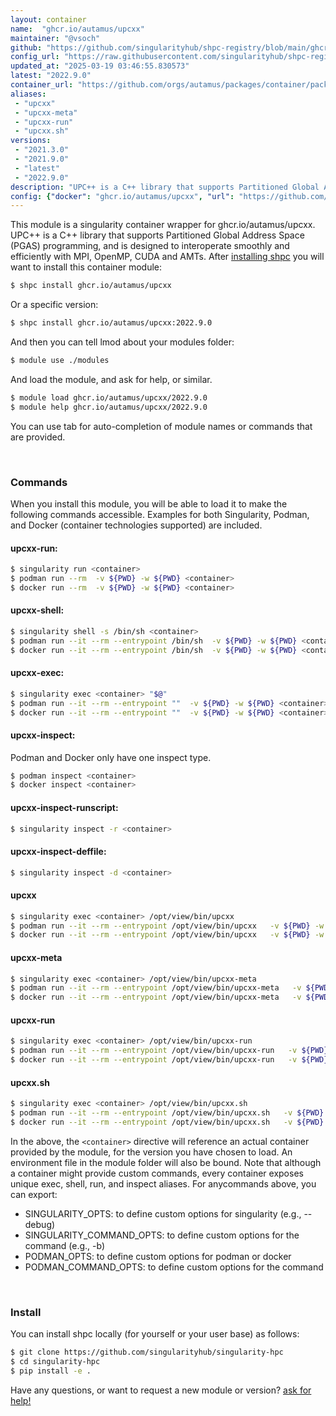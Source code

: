 ```yaml
---
layout: container
name:  "ghcr.io/autamus/upcxx"
maintainer: "@vsoch"
github: "https://github.com/singularityhub/shpc-registry/blob/main/ghcr.io/autamus/upcxx/container.yaml"
config_url: "https://raw.githubusercontent.com/singularityhub/shpc-registry/main/ghcr.io/autamus/upcxx/container.yaml"
updated_at: "2025-03-19 03:46:55.830573"
latest: "2022.9.0"
container_url: "https://github.com/orgs/autamus/packages/container/package/upcxx"
aliases:
 - "upcxx"
 - "upcxx-meta"
 - "upcxx-run"
 - "upcxx.sh"
versions:
 - "2021.3.0"
 - "2021.9.0"
 - "latest"
 - "2022.9.0"
description: "UPC++ is a C++ library that supports Partitioned Global Address Space (PGAS) programming, and is designed to interoperate smoothly and efficiently with MPI, OpenMP, CUDA and AMTs."
config: {"docker": "ghcr.io/autamus/upcxx", "url": "https://github.com/orgs/autamus/packages/container/package/upcxx", "maintainer": "@vsoch", "description": "UPC++ is a C++ library that supports Partitioned Global Address Space (PGAS) programming, and is designed to interoperate smoothly and efficiently with MPI, OpenMP, CUDA and AMTs.", "latest": {"2022.9.0": "sha256:4fb58ad779ca861344af2b8dab0ed07b89d4f7b14ffffa98c8429fe0f0779e51"}, "tags": {"2021.3.0": "sha256:5c96a1851c89e27ce2542e055c462f01f0fdd079dc39abdbae1a0f5b676255f3", "2021.9.0": "sha256:1bba1f067633ce18553bcb3ed4176dbc808d19b1e433bc279ca223f928160ab6", "latest": "sha256:4fb58ad779ca861344af2b8dab0ed07b89d4f7b14ffffa98c8429fe0f0779e51", "2022.9.0": "sha256:4fb58ad779ca861344af2b8dab0ed07b89d4f7b14ffffa98c8429fe0f0779e51"}, "aliases": {"upcxx": "/opt/view/bin/upcxx", "upcxx-meta": "/opt/view/bin/upcxx-meta", "upcxx-run": "/opt/view/bin/upcxx-run", "upcxx.sh": "/opt/view/bin/upcxx.sh"}}
---
```


This module is a singularity container wrapper for ghcr.io/autamus/upcxx.
UPC++ is a C++ library that supports Partitioned Global Address Space (PGAS) programming, and is designed to interoperate smoothly and efficiently with MPI, OpenMP, CUDA and AMTs.
After [installing shpc](#install) you will want to install this container module:


```bash
$ shpc install ghcr.io/autamus/upcxx
```

Or a specific version:

```bash
$ shpc install ghcr.io/autamus/upcxx:2022.9.0
```

And then you can tell lmod about your modules folder:

```bash
$ module use ./modules
```

And load the module, and ask for help, or similar.

```bash
$ module load ghcr.io/autamus/upcxx/2022.9.0
$ module help ghcr.io/autamus/upcxx/2022.9.0
```

You can use tab for auto-completion of module names or commands that are provided.

<br>

### Commands

When you install this module, you will be able to load it to make the following commands accessible.
Examples for both Singularity, Podman, and Docker (container technologies supported) are included.

#### upcxx-run:

```bash
$ singularity run <container>
$ podman run --rm  -v ${PWD} -w ${PWD} <container>
$ docker run --rm  -v ${PWD} -w ${PWD} <container>
```

#### upcxx-shell:

```bash
$ singularity shell -s /bin/sh <container>
$ podman run --it --rm --entrypoint /bin/sh  -v ${PWD} -w ${PWD} <container>
$ docker run --it --rm --entrypoint /bin/sh  -v ${PWD} -w ${PWD} <container>
```

#### upcxx-exec:

```bash
$ singularity exec <container> "$@"
$ podman run --it --rm --entrypoint ""  -v ${PWD} -w ${PWD} <container> "$@"
$ docker run --it --rm --entrypoint ""  -v ${PWD} -w ${PWD} <container> "$@"
```

#### upcxx-inspect:

Podman and Docker only have one inspect type.

```bash
$ podman inspect <container>
$ docker inspect <container>
```

#### upcxx-inspect-runscript:

```bash
$ singularity inspect -r <container>
```

#### upcxx-inspect-deffile:

```bash
$ singularity inspect -d <container>
```


#### upcxx

```bash
$ singularity exec <container> /opt/view/bin/upcxx
$ podman run --it --rm --entrypoint /opt/view/bin/upcxx   -v ${PWD} -w ${PWD} <container> -c " $@"
$ docker run --it --rm --entrypoint /opt/view/bin/upcxx   -v ${PWD} -w ${PWD} <container> -c " $@"
```


#### upcxx-meta

```bash
$ singularity exec <container> /opt/view/bin/upcxx-meta
$ podman run --it --rm --entrypoint /opt/view/bin/upcxx-meta   -v ${PWD} -w ${PWD} <container> -c " $@"
$ docker run --it --rm --entrypoint /opt/view/bin/upcxx-meta   -v ${PWD} -w ${PWD} <container> -c " $@"
```


#### upcxx-run

```bash
$ singularity exec <container> /opt/view/bin/upcxx-run
$ podman run --it --rm --entrypoint /opt/view/bin/upcxx-run   -v ${PWD} -w ${PWD} <container> -c " $@"
$ docker run --it --rm --entrypoint /opt/view/bin/upcxx-run   -v ${PWD} -w ${PWD} <container> -c " $@"
```


#### upcxx.sh

```bash
$ singularity exec <container> /opt/view/bin/upcxx.sh
$ podman run --it --rm --entrypoint /opt/view/bin/upcxx.sh   -v ${PWD} -w ${PWD} <container> -c " $@"
$ docker run --it --rm --entrypoint /opt/view/bin/upcxx.sh   -v ${PWD} -w ${PWD} <container> -c " $@"
```



In the above, the `<container>` directive will reference an actual container provided
by the module, for the version you have chosen to load. An environment file in the
module folder will also be bound. Note that although a container
might provide custom commands, every container exposes unique exec, shell, run, and
inspect aliases. For anycommands above, you can export:

 - SINGULARITY_OPTS: to define custom options for singularity (e.g., --debug)
 - SINGULARITY_COMMAND_OPTS: to define custom options for the command (e.g., -b)
 - PODMAN_OPTS: to define custom options for podman or docker
 - PODMAN_COMMAND_OPTS: to define custom options for the command

<br>

### Install

You can install shpc locally (for yourself or your user base) as follows:

```bash
$ git clone https://github.com/singularityhub/singularity-hpc
$ cd singularity-hpc
$ pip install -e .
```

Have any questions, or want to request a new module or version? [ask for help!](https://github.com/singularityhub/singularity-hpc/issues)